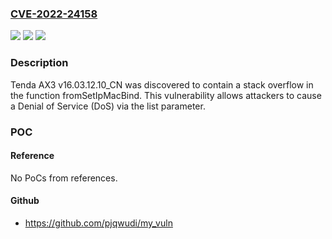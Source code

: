 ### [CVE-2022-24158](https://cve.mitre.org/cgi-bin/cvename.cgi?name=CVE-2022-24158)
![](https://img.shields.io/static/v1?label=Product&message=n%2Fa&color=blue)
![](https://img.shields.io/static/v1?label=Version&message=n%2Fa&color=blue)
![](https://img.shields.io/static/v1?label=Vulnerability&message=n%2Fa&color=brighgreen)

### Description

Tenda AX3 v16.03.12.10_CN was discovered to contain a stack overflow in the function fromSetIpMacBind. This vulnerability allows attackers to cause a Denial of Service (DoS) via the list parameter.

### POC

#### Reference
No PoCs from references.

#### Github
- https://github.com/pjqwudi/my_vuln


